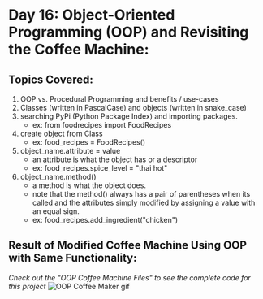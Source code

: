 # Day 16: Object-Oriented Programming (OOP) and Revisiting the Coffee Machine:

## Topics Covered:
1. OOP vs. Procedural Programming and benefits / use-cases
2. Classes (written in PascalCase) and objects (written in snake_case)
3. searching PyPi (Python Package Index) and importing packages.
   - ex: from foodrecipes import FoodRecipes
4. create object from Class
   - ex: food_recipes = FoodRecipes()
6. object_name.attribute = value
   - an attribute is what the object has or a descriptor
   - ex: food_recipes.spice_level = "thai hot" 
8. object_name.method()
   - a method is what the object does.
   - note that the method() always has a pair of parentheses when its called and the attributes simply modified by assigning a value with an equal sign.
   - ex: food_recipes.add_ingredient("chicken")

## Result of Modified Coffee Machine Using OOP with Same Functionality:
*Check out the "OOP Coffee Machine Files" to see the complete code for this project*
![OOP Coffee Maker gif](https://github.com/Christopherdillard99/Python-100-Days-of-Code/assets/121410201/46e09012-60e1-40bf-8069-91884b966553)
